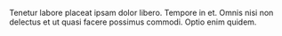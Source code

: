 Tenetur labore placeat ipsam dolor libero. Tempore in et. Omnis nisi non delectus et ut quasi facere possimus commodi. Optio enim quidem.